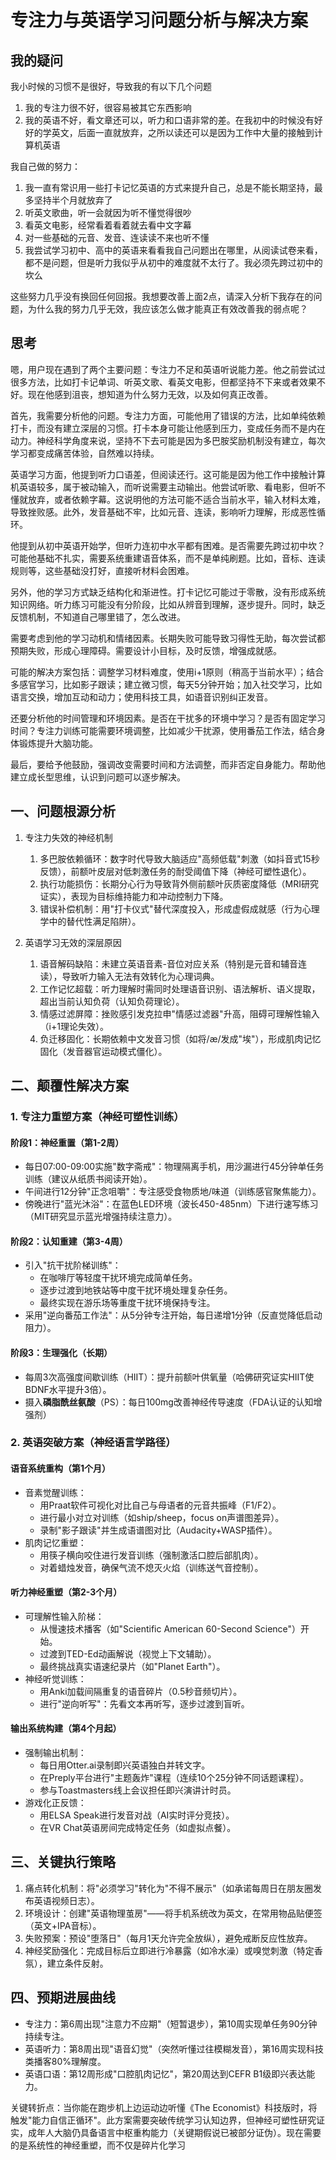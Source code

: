 # 专注力与英语学习问题分析与解决方案

## 我的疑问

我小时候的习惯不是很好，导致我的有以下几个问题

1. 我的专注力很不好，很容易被其它东西影响
2. 我的英语不好，看文章还可以，听力和口语非常的差。在我初中的时候没有好好的学英文，后面一直就放弃，之所以读还可以是因为工作中大量的接触到计算机英语

我自己做的努力：

1. 我一直有常识用一些打卡记忆英语的方式来提升自己，总是不能长期坚持，最多坚持半个月就放弃了
2. 听英文歌曲，听一会就因为听不懂觉得很吵
3. 看英文电影，经常看着看着就去看中文字幕
4. 对一些基础的元音、发音、连读读不来也听不懂
5. 我尝试学习初中、高中的英语来看看我自己问题出在哪里，从阅读试卷来看，都不是问题，但是听力我似乎从初中的难度就不太行了。我必须先跨过初中的坎么

这些努力几乎没有换回任何回报。我想要改善上面2点，请深入分析下我存在的问题，为什么我的努力几乎无效，我应该怎么做才能真正有效改善我的弱点呢？

## 思考

嗯，用户现在遇到了两个主要问题：专注力不足和英语听说能力差。他之前尝试过很多方法，比如打卡记单词、听英文歌、看英文电影，但都坚持不下来或者效果不好。现在他感到沮丧，想知道为什么努力无效，以及如何真正改善。

首先，我需要分析他的问题。专注力方面，可能他用了错误的方法，比如单纯依赖打卡，而没有建立深层的习惯。打卡本身可能让他感到压力，变成任务而不是内在动力。神经科学角度来说，坚持不下去可能是因为多巴胺奖励机制没有建立，每次学习都变成痛苦体验，自然难以持续。

英语学习方面，他提到听力口语差，但阅读还行。这可能是因为他工作中接触计算机英语较多，属于被动输入，而听说需要主动输出。他尝试听歌、看电影，但听不懂就放弃，或者依赖字幕。这说明他的方法可能不适合当前水平，输入材料太难，导致挫败感。此外，发音基础不牢，比如元音、连读，影响听力理解，形成恶性循环。

他提到从初中英语开始学，但听力连初中水平都有困难。是否需要先跨过初中坎？可能他基础不扎实，需要系统重建语音体系，而不是单纯刷题。比如，音标、连读规则等，这些基础没打好，直接听材料会困难。

另外，他的学习方式缺乏结构化和渐进性。打卡记忆可能过于零散，没有形成系统知识网络。听力练习可能没有分阶段，比如从辨音到理解，逐步提升。同时，缺乏反馈机制，不知道自己哪里错了，怎么改进。

需要考虑到他的学习动机和情绪因素。长期失败可能导致习得性无助，每次尝试都预期失败，形成心理障碍。需要设计小目标，及时反馈，增强成就感。

可能的解决方案包括：调整学习材料难度，使用i+1原则（稍高于当前水平）；结合多感官学习，比如影子跟读；建立微习惯，每天5分钟开始；加入社交学习，比如语言交换，增加互动和动力；使用科技工具，如语音识别纠正发音。

还要分析他的时间管理和环境因素。是否在干扰多的环境中学习？是否有固定学习时间？专注力训练可能需要环境调整，比如减少干扰源，使用番茄工作法，结合身体锻炼提升大脑功能。

最后，要给予他鼓励，强调改变需要时间和方法调整，而非否定自身能力。帮助他建立成长型思维，认识到问题可以逐步解决。

## 一、问题根源分析

1. 专注力失效的神经机制
   1. 多巴胺依赖循环：数字时代导致大脑适应"高频低载"刺激（如抖音式15秒反馈），前额叶皮层对低刺激任务的耐受阈值下降（神经可塑性退化）。
   2. 执行功能损伤：长期分心行为导致背外侧前额叶灰质密度降低（MRI研究证实），表现为目标维持能力和冲动控制力下降。
   3. 错误补偿机制：用"打卡仪式"替代深度投入，形成虚假成就感（行为心理学中的替代性满足陷阱）。

2. 英语学习无效的深层原因
   1. 语音解码缺陷：未建立英语音素-音位对应关系（特别是元音和辅音连读），导致听力输入无法有效转化为心理词典。
   2. 工作记忆超载：听力理解时需同时处理语音识别、语法解析、语义提取，超出当前认知负荷（认知负荷理论）。
   3. 情感过滤屏障：挫败感引发克拉申"情感过滤器"升高，阻碍可理解性输入（i+1理论失效）。
   4. 负迁移固化：长期依赖中文发音习惯（如将/æ/发成"埃"），形成肌肉记忆固化（发音器官运动模式僵化）。

## 二、颠覆性解决方案

### 1. 专注力重塑方案（神经可塑性训练）

#### 阶段1：神经重置（第1-2周）

- 每日07:00-09:00实施"数字斋戒"：物理隔离手机，用沙漏进行45分钟单任务训练（建议从纸质书阅读开始）。
- 午间进行12分钟"正念咀嚼"：专注感受食物质地/味道（训练感官聚焦能力）。
- 傍晚进行"蓝光沐浴"：在蓝色LED环境（波长450-485nm）下进行速写练习（MIT研究显示蓝光增强持续注意力）。

#### 阶段2：认知重建（第3-4周）

- 引入"抗干扰阶梯训练"：
  - 在咖啡厅等轻度干扰环境完成简单任务。
  - 逐步过渡到地铁站等中度干扰环境处理复杂任务。
  - 最终实现在游乐场等重度干扰环境保持专注。
- 采用"逆向番茄工作法"：从5分钟专注开始，每日递增1分钟（反直觉降低启动阻力）。

#### 阶段3：生理强化（长期）

- 每周3次高强度间歇训练（HIIT）：提升前额叶供氧量（哈佛研究证实HIIT使BDNF水平提升3倍）。
- 摄入**磷脂酰丝氨酸**（PS）：每日100mg改善神经传导速度（FDA认证的认知增强剂）

### 2. 英语突破方案（神经语言学路径）

#### 语音系统重构（第1个月）

- 音素觉醒训练：
  - 用Praat软件可视化对比自己与母语者的元音共振峰（F1/F2）。
  - 进行最小对立对训练（如ship/sheep，focus on声谱图差异）。
  - 录制"影子跟读"并生成语谱图对比（Audacity+WASP插件）。
- 肌肉记忆重塑：
  - 用筷子横向咬住进行发音训练（强制激活口腔后部肌肉）。
  - 对着蜡烛发音，确保气流不熄灭火焰（训练送气音控制）。

#### 听力神经重塑（第2-3个月）

- 可理解性输入阶梯：
  - 从慢速技术播客（如"Scientific American 60-Second Science"）开始。
  - 过渡到TED-Ed动画解说（视觉上下文辅助）。
  - 最终挑战真实语速纪录片（如"Planet Earth"）。
- 神经听觉训练：
  - 用Anki加载间隔重复的语音碎片（0.5秒音频切片）。
  - 进行"逆向听写"：先看文本再听写，逐步过渡到盲听。

#### 输出系统构建（第4个月起）

- 强制输出机制：
  - 每日用Otter.ai录制即兴英语独白并转文字。
  - 在Preply平台进行"主题轰炸"课程（连续10个25分钟不同话题课程）。
  - 参与Toastmasters线上会议担任即兴演讲计时员。
- 游戏化正反馈：
  - 用ELSA Speak进行发音对战（AI实时评分竞技）。
  - 在VR Chat英语房间完成特定任务（如虚拟点餐）。

## 三、关键执行策略

1. 痛点转化机制：将"必须学习"转化为"不得不展示"（如承诺每周日在朋友圈发布英语视频日志）。
2. 环境设计：创建"英语物理茧房"——将手机系统改为英文，在常用物品贴便签（英文+IPA音标）。
3. 失败预案：预设"堕落日"（每月1天允许完全放纵），避免戒断反应性放弃。
4. 神经奖励强化：完成目标后立即进行冷暴露（如冷水澡）或嗅觉刺激（特定香氛），建立条件反射。

## 四、预期进展曲线

- 专注力：第6周出现"注意力不应期"（短暂退步），第10周实现单任务90分钟持续专注。
- 英语听力：第8周出现"语音幻觉"（突然听懂过往模糊发音），第16周实现科技类播客80%理解度。
- 英语口语：第12周形成"口腔肌肉记忆"，第20周达到CEFR B1级即兴表达能力。

关键转折点：当你能在跑步机上边运动边听懂《The Economist》科技版时，将触发"能力自信正循环"。此方案需要突破传统学习认知边界，但神经可塑性研究证实，成年人大脑仍具备语言中枢重构能力（关键期假说已被部分证伪）。现在需要的是系统性的神经重塑，而不仅是碎片化学习
